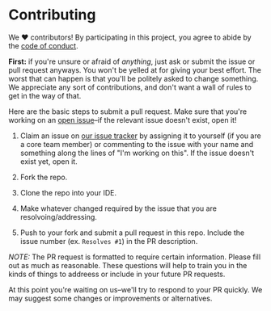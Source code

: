 # Contributing

We ♥ contributors! By participating in this project, you agree to abide by the [code of conduct].

**First:** if you're unsure or afraid of *anything*, just ask or submit the issue or pull request anyways. You won't be yelled at for giving your best effort. The worst that can happen is that you'll be politely asked to change something. We appreciate any sort of contributions, and don't want a wall of rules to get in the way of that.


[code of conduct]: https://github.com/saramccombs/learn-open-source/CODE-OF-CONDUCT.md

Here are the basic steps to submit a pull request. Make sure that you're working
on an [open issue]–if the relevant issue doesn't exist, open it!

[open issue]: https://github.com/saramccombs/learn-open-source/issues

1. Claim an issue on [our issue tracker][open issue] by assigning it to yourself
   (if you are a core team member) or commenting to the issue with your name and something along the lines of "I'm working on this". If the issue doesn't exist yet, open it.

2. Fork the repo.

3. Clone the repo into your IDE.

4. Make whatever changed required by the issue that you are resolvoing/addressing.

5. Push to your fork and submit a pull request in this repo. Include the issue number
   (ex. `Resolves #1`) in the PR description. 
   
*NOTE:* The PR request is formatted to require certain information. Please fill out as much as reasonable. These questions will help to train you in the kinds of things to addreess or include in your future PR requests.

At this point you're waiting on us–we'll try to respond to your PR quickly.
We may suggest some changes or improvements or alternatives.